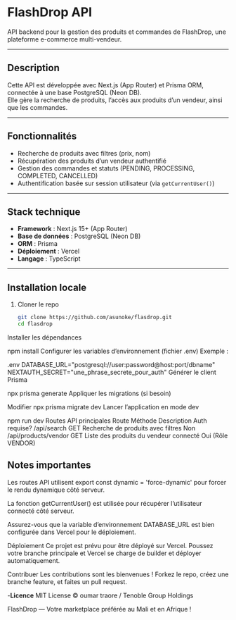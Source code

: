 # FlashDrop API

API backend pour la gestion des produits et commandes de FlashDrop, une plateforme e-commerce multi-vendeur.

---

## Description

Cette API est développée avec Next.js (App Router) et Prisma ORM, connectée à une base PostgreSQL (Neon DB).  
Elle gère la recherche de produits, l’accès aux produits d’un vendeur, ainsi que les commandes.

---

## Fonctionnalités

- Recherche de produits avec filtres (prix, nom)
- Récupération des produits d’un vendeur authentifié
- Gestion des commandes et statuts (PENDING, PROCESSING, COMPLETED, CANCELLED)
- Authentification basée sur session utilisateur (via `getCurrentUser()`)

---

## Stack technique

- **Framework** : Next.js 15+ (App Router)
- **Base de données** : PostgreSQL (Neon DB)
- **ORM** : Prisma
- **Déploiement** : Vercel
- **Langage** : TypeScript

---

## Installation locale

1. Cloner le repo  
   ```bash
   git clone https://github.com/asunoke/flasdrop.git
   cd flasdrop
Installer les dépendances


npm install
Configurer les variables d’environnement (fichier .env)
Exemple :

.env 
   DATABASE_URL="postgresql://user:password@host:port/dbname"
   NEXTAUTH_SECRET="une_phrase_secrete_pour_auth"
Générer le client Prisma

 
 npx prisma generate
 Appliquer les migrations (si besoin)


Modifier
npx prisma migrate dev
Lancer l’application en mode dev


npm run dev
Routes API principales
Route	Méthode	Description	Auth requise?
/api/search	GET	Recherche de produits avec filtres	Non
/api/products/vendor	GET	Liste des produits du vendeur connecté	Oui (Rôle VENDOR)

## Notes importantes
Les routes API utilisent export const dynamic = 'force-dynamic' pour forcer le rendu dynamique côté serveur.

La fonction getCurrentUser() est utilisée pour récupérer l’utilisateur connecté côté serveur.

Assurez-vous que la variable d’environnement DATABASE_URL est bien configurée dans Vercel pour le déploiement.

Déploiement
Ce projet est prévu pour être déployé sur Vercel.
Poussez votre branche principale et Vercel se charge de builder et déployer automatiquement.

Contribuer
Les contributions sont les bienvenues !
Forkez le repo, créez une branche feature, et faites un pull request.

-**Licence**
MIT License © oumar traore / Tenoble Group Holdings

FlashDrop — Votre marketplace préférée au Mali et en Afrique !
